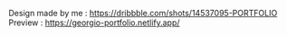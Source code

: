 Design made by me : https://dribbble.com/shots/14537095-PORTFOLIO
Preview : https://georgio-portfolio.netlify.app/
